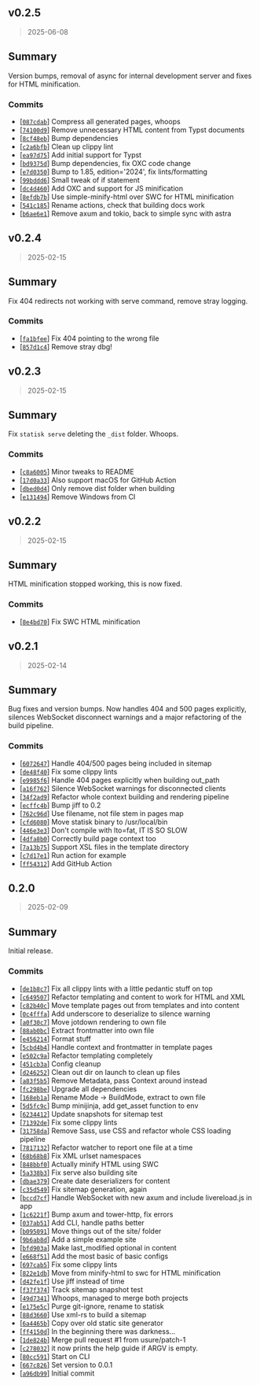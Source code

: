 ## v0.2.5

> 2025-06-08

## Summary

Version bumps, removal of async for internal development server and fixes for HTML
minification.

### Commits

- [[`087cdab`](https://github.com/sondr3/statisk/commit/087cdab)] Compress all generated pages, whoops
- [[`74100d9`](https://github.com/sondr3/statisk/commit/74100d9)] Remove unnecessary HTML content from Typst documents
- [[`8cf48eb`](https://github.com/sondr3/statisk/commit/8cf48eb)] Bump dependencies
- [[`c2a6bfb`](https://github.com/sondr3/statisk/commit/c2a6bfb)] Clean up clippy lint
- [[`ea97d75`](https://github.com/sondr3/statisk/commit/ea97d75)] Add initial support for Typst
- [[`bd9375d`](https://github.com/sondr3/statisk/commit/bd9375d)] Bump dependencies, fix OXC code change
- [[`e7d0350`](https://github.com/sondr3/statisk/commit/e7d0350)] Bump to 1.85, edition='2024', fix lints/formatting
- [[`99bddd6`](https://github.com/sondr3/statisk/commit/99bddd6)] Small tweak of if statement
- [[`dc4d460`](https://github.com/sondr3/statisk/commit/dc4d460)] Add OXC and support for JS minification
- [[`8efdb7b`](https://github.com/sondr3/statisk/commit/8efdb7b)] Use simple-minify-html over SWC for HTML minification
- [[`541c185`](https://github.com/sondr3/statisk/commit/541c185)] Rename actions, check that building docs work
- [[`b6ae6e1`](https://github.com/sondr3/statisk/commit/b6ae6e1)] Remove axum and tokio, back to simple sync with astra

## v0.2.4

> 2025-02-15

## Summary

Fix 404 redirects not working with serve command, remove stray logging.

### Commits

- [[`fa1bfee`](https://github.com/sondr3/statisk)] Fix 404 pointing to the wrong file
- [[`857d1c4`](https://github.com/sondr3/statisk)] Remove stray dbg!

## v0.2.3

> 2025-02-15

## Summary

Fix `statisk serve` deleting the `_dist` folder. Whoops.

### Commits

- [[`c8a6005`](https://github.com/sondr3/statisk/commit/c8a6005)] Minor tweaks to README
- [[`17d0a33`](https://github.com/sondr3/statisk/commit/17d0a33)] Also support macOS for GitHub Action
- [[`dbed0d4`](https://github.com/sondr3/statisk/commit/dbed0d4)] Only remove dist folder when building
- [[`e131494`](https://github.com/sondr3/statisk/commit/e131494)] Remove Windows from CI

## v0.2.2

> 2025-02-15

## Summary

HTML minification stopped working, this is now fixed.

### Commits

- [[`8e4bd70`](https://github.com/sondr3/statisk/commit/8e4bd70)] Fix SWC HTML minification

## v0.2.1

> 2025-02-14

## Summary

Bug fixes and version bumps. Now handles 404 and 500 pages explicitly, silences
WebSocket disconnect warnings and a major refactoring of the build pipeline.

### Commits

- [[`6072647`](https://github.com/sondr3/statisk/commit/6072647)] Handle 404/500 pages being included in sitemap
- [[`de48f40`](https://github.com/sondr3/statisk/commit/de48f40)] Fix some clippy lints
- [[`e9985f6`](https://github.com/sondr3/statisk/commit/e9985f6)] Handle 404 pages explicitly when building out_path
- [[`a16f762`](https://github.com/sondr3/statisk/commit/a16f762)] Silence WebSocket warnings for disconnected clients
- [[`34f2ad9`](https://github.com/sondr3/statisk/commit/34f2ad9)] Refactor whole context building and rendering pipeline
- [[`ecffc4b`](https://github.com/sondr3/statisk/commit/ecffc4b)] Bump jiff to 0.2
- [[`762c96d`](https://github.com/sondr3/statisk/commit/762c96d)] Use filename, not file stem in pages map
- [[`cfd6080`](https://github.com/sondr3/statisk/commit/cfd6080)] Move statisk binary to /usr/local/bin
- [[`446e3e3`](https://github.com/sondr3/statisk/commit/446e3e3)] Don't compile with lto=fat, IT IS SO SLOW
- [[`4dfa8b0`](https://github.com/sondr3/statisk/commit/4dfa8b0)] Correctly build page context too
- [[`7a13b75`](https://github.com/sondr3/statisk/commit/7a13b75)] Support XSL files in the template directory
- [[`c7d17e1`](https://github.com/sondr3/statisk/commit/c7d17e1)] Run action for example
- [[`ff54312`](https://github.com/sondr3/statisk/commit/ff54312)] Add GitHub Action

## 0.2.0

> 2025-02-09

## Summary

Initial release.

### Commits

- [[`de1b8c7`](https://github.com/sondr3/statisk/commit/de1b8c7)] Fix all clippy lints with a little pedantic stuff on
  top
- [[`c649507`](https://github.com/sondr3/statisk/commit/c649507)] Refactor templating and content to work for HTML and
  XML
- [[`c82b40c`](https://github.com/sondr3/statisk/commit/c82b40c)] Move template pages out from templates and into
  content
- [[`0c4fffa`](https://github.com/sondr3/statisk/commit/0c4fffa)] Add underscore to deserialize to silence warning
- [[`a0f30c7`](https://github.com/sondr3/statisk/commit/a0f30c7)] Move jotdown rendering to own file
- [[`88ab0bc`](https://github.com/sondr3/statisk/commit/88ab0bc)] Extract frontmatter into own file
- [[`e456214`](https://github.com/sondr3/statisk/commit/e456214)] Format stuff
- [[`5cbd4b4`](https://github.com/sondr3/statisk/commit/5cbd4b4)] Handle context and frontmatter in template pages
- [[`e502c9a`](https://github.com/sondr3/statisk/commit/e502c9a)] Refactor templating completely
- [[`451cb3a`](https://github.com/sondr3/statisk/commit/451cb3a)] Config cleanup
- [[`d246252`](https://github.com/sondr3/statisk/commit/d246252)] Clean out dir on launch to clean up files
- [[`a83f5b5`](https://github.com/sondr3/statisk/commit/a83f5b5)] Remove Metadata, pass Context around instead
- [[`fc298be`](https://github.com/sondr3/statisk/commit/fc298be)] Upgrade all dependencies
- [[`168eb1a`](https://github.com/sondr3/statisk/commit/168eb1a)] Rename Mode -> BuildMode, extract to own file
- [[`5d5fc9c`](https://github.com/sondr3/statisk/commit/5d5fc9c)] Bump minijinja, add get_asset function to env
- [[`6234412`](https://github.com/sondr3/statisk/commit/6234412)] Update snapshots for sitemap test
- [[`71392de`](https://github.com/sondr3/statisk/commit/71392de)] Fix some clippy lints
- [[`31758da`](https://github.com/sondr3/statisk/commit/31758da)] Remove Sass, use CSS and refactor whole CSS loading
  pipeline
- [[`7817132`](https://github.com/sondr3/statisk/commit/7817132)] Refactor watcher to report one file at a time
- [[`68b68b8`](https://github.com/sondr3/statisk/commit/68b68b8)] Fix XML urlset namespaces
- [[`848bbf0`](https://github.com/sondr3/statisk/commit/848bbf0)] Actually minify HTML using SWC
- [[`5a338b3`](https://github.com/sondr3/statisk/commit/5a338b3)] Fix serve also building site
- [[`dbae379`](https://github.com/sondr3/statisk/commit/dbae379)] Create date deserializers for content
- [[`c35d549`](https://github.com/sondr3/statisk/commit/c35d549)] Fix sitemap generation, again
- [[`bccd7cf`](https://github.com/sondr3/statisk/commit/bccd7cf)] Handle WebSocket with new axum and include
  livereload.js in app
- [[`1c6221f`](https://github.com/sondr3/statisk/commit/1c6221f)] Bump axum and tower-http, fix errors
- [[`037ab51`](https://github.com/sondr3/statisk/commit/037ab51)] Add CLI, handle paths better
- [[`b095091`](https://github.com/sondr3/statisk/commit/b095091)] Move things out of the site/ folder
- [[`9b6ab8d`](https://github.com/sondr3/statisk/commit/9b6ab8d)] Add a simple example site
- [[`bfd903a`](https://github.com/sondr3/statisk/commit/bfd903a)] Make last_modified optional in content
- [[`e668f51`](https://github.com/sondr3/statisk/commit/e668f51)] Add the most basic of basic configs
- [[`697cab5`](https://github.com/sondr3/statisk/commit/697cab5)] Fix some clippy lints
- [[`822e1db`](https://github.com/sondr3/statisk/commit/822e1db)] Move from minify-html to swc for HTML minification
- [[`d42fe1f`](https://github.com/sondr3/statisk/commit/d42fe1f)] Use jiff instead of time
- [[`f37f374`](https://github.com/sondr3/statisk/commit/f37f374)] Track sitemap snapshot test
- [[`49d7341`](https://github.com/sondr3/statisk/commit/49d7341)] Whoops, managed to merge both projects
- [[`e175e5c`](https://github.com/sondr3/statisk/commit/e175e5c)] Purge git-ignore, rename to statisk
- [[`88d3660`](https://github.com/sondr3/statisk/commit/88d3660)] Use xml-rs to build a sitemap
- [[`6a4465b`](https://github.com/sondr3/statisk/commit/6a4465b)] Copy over old static site generator
- [[`ff4150d`](https://github.com/sondr3/statisk/commit/ff4150d)] In the beginning there was darkness...
- [[`1de824b`](https://github.com/sondr3/statisk/commit/1de824b)] Merge pull request #1 from usure/patch-1
- [[`c278032`](https://github.com/sondr3/statisk/commit/c278032)] it now prints the help guide if ARGV is empty.
- [[`80cc591`](https://github.com/sondr3/statisk/commit/80cc591)] Start on CLI
- [[`667c826`](https://github.com/sondr3/statisk/commit/667c826)] Set version to 0.0.1
- [[`a96db99`](https://github.com/sondr3/statisk/commit/a96db99)] Initial commit


